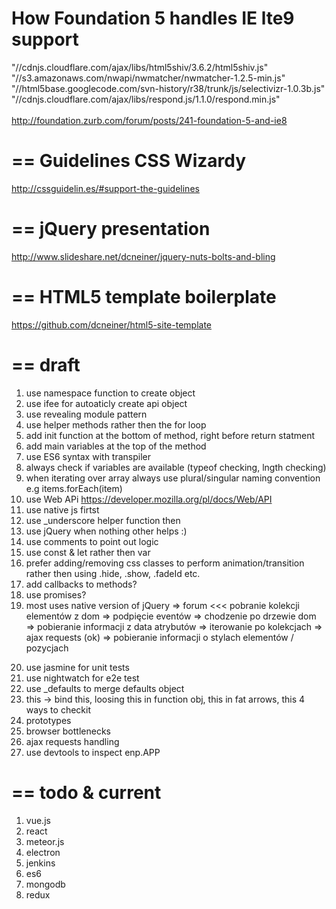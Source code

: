 How Foundation 5 handles IE lte9 support
====

"//cdnjs.cloudflare.com/ajax/libs/html5shiv/3.6.2/html5shiv.js" <br>
"//s3.amazonaws.com/nwapi/nwmatcher/nwmatcher-1.2.5-min.js"<br>
"//html5base.googlecode.com/svn-history/r38/trunk/js/selectivizr-1.0.3b.js"<br>
"//cdnjs.cloudflare.com/ajax/libs/respond.js/1.1.0/respond.min.js"<br>
<br>
http://foundation.zurb.com/forum/posts/241-foundation-5-and-ie8

==
Guidelines CSS Wizardy
==
http://cssguidelin.es/#support-the-guidelines

==
jQuery presentation
==
http://www.slideshare.net/dcneiner/jquery-nuts-bolts-and-bling

==
HTML5 template boilerplate
==
https://github.com/dcneiner/html5-site-template



==
draft
==
1. use namespace function to create object
2. use ifee for autoaticly create api object
3. use revealing module pattern
4. use helper methods rather then the for loop
5. add init function at the bottom of method, right before return statment
6. add main variables at the top of the method
7. use ES6 syntax with transpiler
8. always check if variables are available (typeof checking, lngth checking)
9. when iterating over array always use plural/singular naming convention e.g items.forEach(item)
10. use Web APi  https://developer.mozilla.org/pl/docs/Web/API
11. use native js firtst
12. use _underscore helper function then
13. use jQuery when nothing other helps :)
14. use comments to point out logic
15. use const & let rather then var
16. prefer adding/removing css classes to perform animation/transition rather then using .hide, .show, .fadeId etc.
17. add callbacks to methods?
18. use promises?
19. most uses native version of jQuery => forum
<<<
pobranie kolekcji elementów z dom
=>
podpięcie eventów
=>
chodzenie po drzewie dom
=>
pobieranie informacji z data atrybutów
=>
iterowanie po kolekcjach
=>
ajax requests (ok)
=>
pobieranie informacji o stylach elementów / pozycjach
>>>
20. use jasmine for unit tests
21. use nightwatch for e2e test
22. use _defaults to merge defaults object
23. this → bind this, loosing this in function obj, this in fat arrows, this 4 ways to checkit
24. prototypes
25. browser bottlenecks
26. ajax requests handling
27. use devtools to inspect enp.APP



==
todo & current
==

1. vue.js
2. react
3. meteor.js
4. electron
5. jenkins
6. es6
7. mongodb
8. redux
